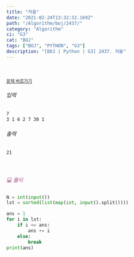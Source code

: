 ```yaml
---
title: "저울"
date: "2021-02-24T13:32:32.169Z"
path: "/Algorithm/boj/2437/"
category: "Algorithm"
ci: "G3"
cat: "BOJ"
tags: ["BOJ", "PYTHON", "G3"]
description: "[BOJ | Python | G3] 2437. 저울"
---
```


<br />

<a href="https://www.acmicpc.net/problem/2437"><small>문제 바로가기</small></a>

###### 입력

```sh
7
3 1 6 2 7 30 1
```

###### 출력

```sh
21
```

<br />

##### <h5 style="color:#C587AE;">💻 풀이</h5>

```python
N = int(input())
lst = sorted(list(map(int, input().split())))

ans = 1
for i in lst:
    if i <= ans:
        ans += i
    else:
        break
print(ans)
```

